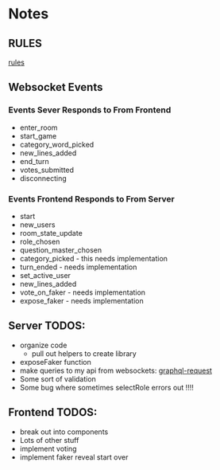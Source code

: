 # Notes

## RULES
[rules](https://tesera.ru/images/items/744225/rule_fakeartist_e.pdf)

## Websocket Events
### Events Sever Responds to From Frontend
- enter_room
- start_game
- category_word_picked
- new_lines_added
- end_turn
- votes_submitted
- disconnecting

### Events Frontend Responds to From Server
- start
- new_users
- room_state_update
- role_chosen
- question_master_chosen
- category_picked - this needs implementation
- turn_ended - needs implementation
- set_active_user
- new_lines_added
- vote_on_faker - needs implementation
- expose_faker - needs implementation


##  Server TODOS:
- organize code
  - pull out helpers to create library
- exposeFaker function
- make queries to my api from websockets: [graphql-request](https://www.npmjs.com/package/graphql-request)
- Some sort of validation
- Some bug where sometimes selectRole errors out !!!!

##  Frontend TODOS:
- break out into components
- Lots of other stuff
- implement voting
- implement faker reveal start over
